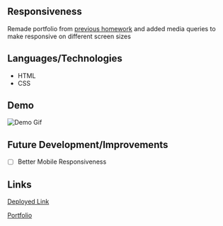 ## Responsiveness
Remade portfolio from [previous homework](https://github.com/LMBoyle/Basic-Portfolio) and added media queries to make responsive on different screen sizes

## Languages/Technologies 
* HTML
* CSS

## Demo
![Demo Gif](assets/images/demoRes.gif)

## Future Development/Improvements
- [ ] Better Mobile Responsiveness


## Links
[Deployed Link](https://lmboyle.github.io/Responsive-Portfolio/)

[Portfolio](https://lmboyle.github.io/)